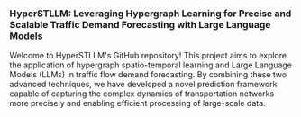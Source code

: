 ### HyperSTLLM: Leveraging Hypergraph Learning for Precise and Scalable Traffic Demand Forecasting with Large Language Models

Welcome to HyperSTLLM's GitHub repository! This project aims to explore the application of hypergraph spatio-temporal learning and Large Language Models (LLMs) in traffic flow demand forecasting. By combining these two advanced techniques, we have developed a novel prediction framework capable of capturing the complex dynamics of transportation networks more precisely and enabling efficient processing of large-scale data.
